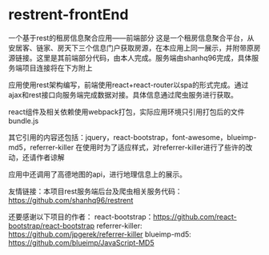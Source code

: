 # restrent-frontEnd
一个基于rest的租房信息聚合应用——前端部分
这是一个租房信息聚合平台，从安居客、链家、房天下三个信息门户获取房源，在本应用上同一展示，并附带原房源链接。这里是其前端部分代码，由本人完成。服务端由shanhq96完成，具体服务端项目连接将在下方附上

应用使用rest架构编写，前端使用react+react-router以spa的形式完成。通过ajax和rest接口向服务端完成数据对接。具体信息通过爬虫服务进行获取。


react组件及相关依赖使用webpack打包，实际应用环境只引用打包后的文件bundle.js

其它引用的内容还包括：jquery，react-bootstrap，font-awesome，blueimp-md5，referrer-killer 在使用时为了适应样式，对referrer-killer进行了些许的改动，还请作者谅解

应用中还调用了高德地图的api，进行地理信息上的展示。

友情链接：本项目rest服务端后台及爬虫相关服务代码：https://github.com/shanhq96/restrent 


还要感谢以下项目的作者：
react-bootstrap：https://github.com/react-bootstrap/react-bootstrap
referrer-killer: https://github.com/jpgerek/referrer-killer
blueimp-md5: https://github.com/blueimp/JavaScript-MD5
